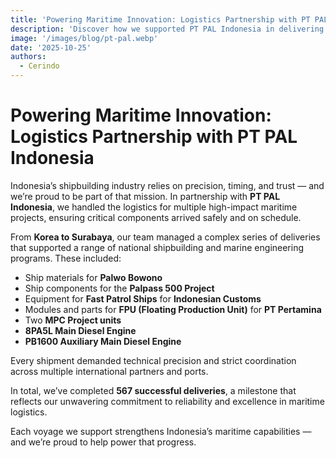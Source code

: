 ```yaml
---
title: 'Powering Maritime Innovation: Logistics Partnership with PT PAL Indonesia'
description: 'Discover how we supported PT PAL Indonesia in delivering shipbuilding materials and marine engines from Korea to Surabaya — completing 567 successful deliveries.'
image: '/images/blog/pt-pal.webp'
date: '2025-10-25'
authors:
  - Cerindo
---
```


# Powering Maritime Innovation: Logistics Partnership with PT PAL Indonesia

Indonesia’s shipbuilding industry relies on precision, timing, and trust — and we’re proud to be part of that mission. In partnership with **PT PAL Indonesia**, we handled the logistics for multiple high-impact maritime projects, ensuring critical components arrived safely and on schedule.

From **Korea to Surabaya**, our team managed a complex series of deliveries that supported a range of national shipbuilding and marine engineering programs. These included:

- Ship materials for **Palwo Bowono**
- Ship components for the **Palpass 500 Project**
- Equipment for **Fast Patrol Ships** for **Indonesian Customs**
- Modules and parts for **FPU (Floating Production Unit)** for **PT Pertamina**
- Two **MPC Project units**
- **8PA5L Main Diesel Engine**
- **PB1600 Auxiliary Main Diesel Engine**

Every shipment demanded technical precision and strict coordination across multiple international partners and ports.

In total, we’ve completed **567 successful deliveries**, a milestone that reflects our unwavering commitment to reliability and excellence in maritime logistics.

Each voyage we support strengthens Indonesia’s maritime capabilities — and we’re proud to help power that progress.
